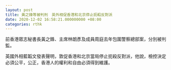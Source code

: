 ```yaml
---
layout: post
title: 黃之鋒等被判刑　英外相促香港和北京停止扼殺反對派
date: 2020-12-02 16:58:21.000000000 +08:00
categories: rthk
---
```


前香港眾志秘書長黃之鋒、主席林朗彥及成員周庭去年包圍警察總部案，分別被判監。

英國外相藍韜文發表聲明，敦促香港和北京當局停止扼殺反對派，他說，檢控決定必須公平，公正，香港人的權利和自由必須得到維護。
